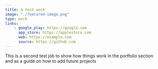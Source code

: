 ```yaml
---
title: A test work
image: "./featured-image.png"
type: work
links:
    - google_play: https://google.com
      app_store: https://applestore.com
      web: https://example.com
      source: https://github.com
---
```


This is a second test job to show how things work in the portfolio section and as a guide on how to add future projects
